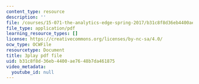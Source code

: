 ```yaml
---
content_type: resource
description: ''
file: /courses/15-071-the-analytics-edge-spring-2017/b31c8f8d36eb4400ae7648b7da461875_Sn-5Dwt_1qw.pdf
file_type: application/pdf
learning_resource_types: []
license: https://creativecommons.org/licenses/by-nc-sa/4.0/
ocw_type: OCWFile
resourcetype: Document
title: 3play pdf file
uid: b31c8f8d-36eb-4400-ae76-48b7da461875
video_metadata:
  youtube_id: null
---
```

